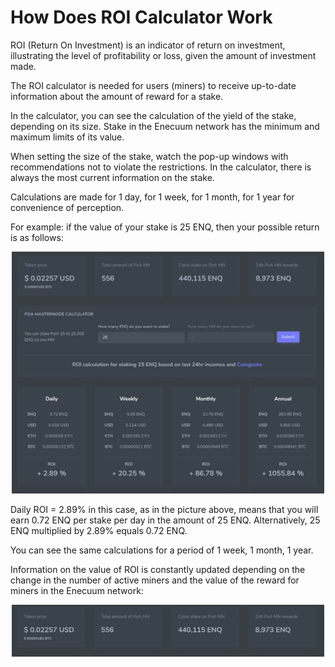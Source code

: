 # How Does ROI Calculator Work

ROI (Return On Investment) is an indicator of return on investment, illustrating the level of profitability or loss, given the amount of investment made.

The ROI calculator is needed for users (miners) to receive up-to-date information about the amount of reward for a stake.

In the calculator, you can see the calculation of the yield of the stake, depending on its size. Stake in the Enecuum network has the minimum and maximum limits of its value.

When setting the size of the stake, watch the pop-up windows with recommendations not to violate the restrictions. In the calculator, there is always the most current information on the stake.

Calculations are made for 1 day, for 1 week, for 1 month, for 1 year for convenience of perception.

For example: if the value of your stake is 25 ENQ, then your possible return is as follows:

<p align = "center"> <img src="./img/roi/web-roi.png" width="500"/> </p>

Daily ROI = 2.89% in this case, as in the picture above, means that you will earn 0.72 ENQ per stake per day in the amount of 25 ENQ. Alternatively, 25 ENQ multiplied by 2.89% equals 0.72 ENQ.

You can see the same calculations for a period of 1 week, 1 month, 1 year.

Information on the value of ROI is constantly updated depending on the change in the number of active miners and the value of the reward for miners in the Enecuum network:

<p align = "center"> <img src="./img/roi/active.png" width="500"/> </p>